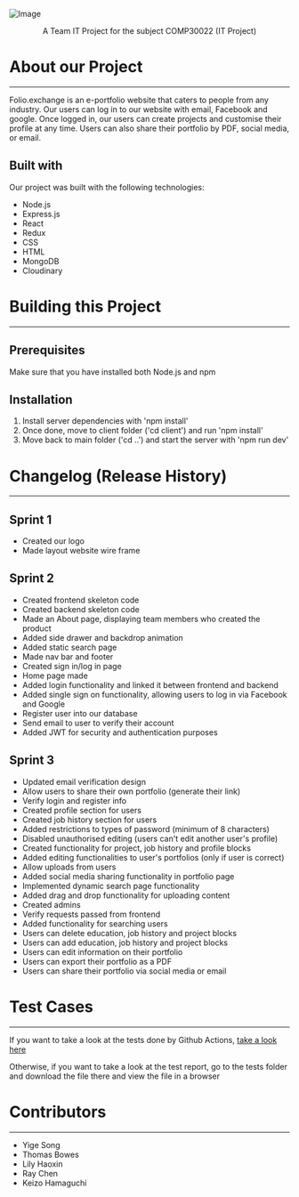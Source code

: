 ![Image](https://github.com/thomasbowes/UNIMELB-IT-PROJECT/blob/development/client/src/assets/Logo/logowithbluebg.png)

<div align="center">
  
A Team IT Project for the subject COMP30022 (IT Project)
</div>

# About our Project
---
Folio.exchange is an e-portfolio website that caters to people from any industry. Our users can log in to our website with email, Facebook and google. Once logged in, our users can create projects and customise their profile at any time. Users can also share their portfolio by PDF, social media, or email.

## Built with
Our project was built with the following technologies:
* Node.js
* Express.js
* React
* Redux
* CSS
* HTML
* MongoDB
* Cloudinary

# Building this Project
---
## Prerequisites
Make sure that you have installed both Node.js and npm
## Installation
1. Install server dependencies with 'npm install'
2. Once done, move to client folder ('cd client') and run 'npm install'
3. Move back to main folder ('cd ..') and start the server with 'npm run dev'

# Changelog (Release History)
---
## Sprint 1
* Created our logo
* Made layout website wire frame
## Sprint 2
* Created frontend skeleton code
* Created backend skeleton code
* Made an About page, displaying team members who created the product 
* Added side drawer and backdrop animation
* Added static search page
* Made nav bar and footer
* Created sign in/log in page
* Home page made
* Added login functionality and linked it between frontend and backend
* Added single sign on functionality, allowing users to log in via Facebook and Google
* Register user into our database
* Send email to user to verify their account
* Added JWT for security and authentication purposes
## Sprint 3
* Updated email verification design
* Allow users to share their own portfolio (generate their link)
* Verify login and register info
* Created profile section for users
* Created job history section for users
* Added restrictions to types of password (minimum of 8 characters)
* Disabled unauthorised editing (users can't edit another user's profile)
* Created functionality for project, job history and profile blocks
* Added editing functionalities to user's portfolios (only if user is correct)
* Allow uploads from users
* Added social media sharing functionality in portfolio page
* Implemented dynamic search page functionality
* Added drag and drop functionality for uploading content
* Created admins
* Verify requests passed from frontend
* Added functionality for searching users
* Users can delete education, job history and project blocks
* Users can add education, job history and project blocks 
* Users can edit information on their portfolio
* Users can export their portfolio as a PDF
* Users can share their portfolio via social media or email
# Test Cases
---
If you want to take a look at the tests done by Github Actions,
[take a look here](https://github.com/thomasbowes/UNIMELB-IT-PROJECT/actions?query=workflow%3A%22test+CI%22)

Otherwise, if you want to take a look at the test report, go to the tests folder and download the file there and view the file in a browser
# Contributors
--- 
* Yige Song
* Thomas Bowes
* Lily Haoxin
* Ray Chen
* Keizo Hamaguchi
